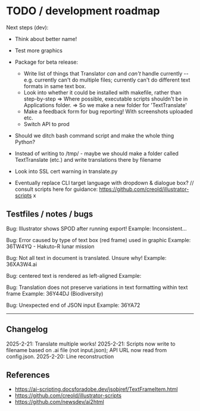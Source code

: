 # TODO / development roadmap

Next steps (dev):
* Think about better name!
* Test more graphics

* Package for beta release:
    * Write list of things that Translator *can* and *can't* handle currently -- e.g. currently can't do multiple files; currently can't do different text formats in same text box.
    * Look into whether it could be installed with makefile, rather than step-by-step
        => Where possible, executable scripts shouldn't be in Applications folder.
        => So we make a new folder for 'TextTranslate'
    * Make a feedback form for bug reporting! With screenshots uploaded etc.
    * Switch API to prod

* Should we ditch bash command script and make the whole thing Python?
* Instead of writing to /tmp/ - maybe we should make a folder called TextTranslate (etc.) and write translations there by filename
* Look into SSL cert warning in translate.py

* Eventually replace CLI target language with dropdown & dialogue box?
// consult scripts here for guidance: https://github.com/creold/illustrator-scripts
x

## Testfiles / notes / bugs
Bug: Illustrator shows SPOD after running export!
Example: Inconsistent...

Bug: Error caused by type of text box (red frame) used in graphic
Example: 36TW4YQ - Hakuto-R lunar mission

Bug: Not all text in document is translated. Unsure why!
Example: 36XA3W4.ai

Bug: centered text is rendered as left-aligned
Example:

Bug: Translation does not preserve variations in text formatting within text frame
Example: 36Y44DJ (Biodiversity)

Bug: Unexpected end of JSON input
Example: 36YA72

---
## Changelog
2025-2-21: Translate multiple works!
2025-2-21: Scripts now write to filename based on .ai file (not input.json); API URL now read from config.json.
2025-2-20: Line reconstruction

## References
* https://ai-scripting.docsforadobe.dev/jsobjref/TextFrameItem.html
* https://github.com/creold/illustrator-scripts
* https://github.com/newsdev/ai2html